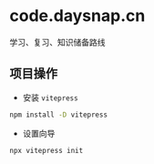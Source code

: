 # code.daysnap.cn

学习、复习、知识储备路线


## 项目操作

- 安装 `vitepress`

```sh
npm install -D vitepress
```

- 设置向导

```sh
npx vitepress init
```
